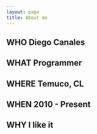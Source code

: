 ```yaml
---
layout: page
title: About me
---
```


## WHO <span class="about-me">Diego Canales </span>
## WHAT <span class="about-me">Programmer </span>
## WHERE <span class="about-me">Temuco, CL </span>
## WHEN <span class="about-me">2010 - Present </span>
## WHY <span class="about-me">I like it </span>